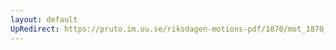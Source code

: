 ```yaml
---
layout: default
UpRedirect: https://pruto.im.uu.se/riksdagen-motions-pdf/1870/mot_1870__ak__141.pdf
---
```


